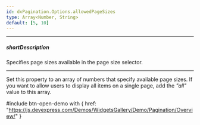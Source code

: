 ```yaml
---
id: dxPagination.Options.allowedPageSizes
type: Array<Number, String>
default: [5, 10]
---
```

---
##### shortDescription
Specifies page sizes available in the page size selector.

---
Set this property to an array of numbers that specify available page sizes. If you want to allow users to display all items on a single page, add the *"all"* value to this array.

#include btn-open-demo with {
    href: "https://js.devexpress.com/Demos/WidgetsGallery/Demo/Pagination/Overview/"
}